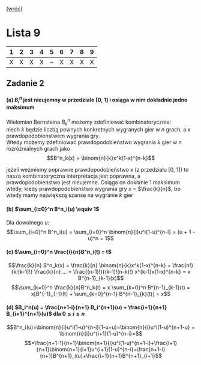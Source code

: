 [(wróć)](../)

# Lista 9
| 1 | 2 | 3 | 4 | 5 | 6 | 7 | 8 | 9 |
|---|---|---|---|---|---|---|---|---|
| X | X | X | X | ~ | X | X | X | X |


## Zadanie 2
#### (a) $B^n_i$ jest nieujemny w przedziale [0, 1] i osiąga w nim dokładnie jedno maksimum
Wielomian Bernsteina $B^n_k$ możemy zdefiniować kombinatorycznie:  
niech _k_ będzie liczbą pewnych konkretnych wygranych gier w _n_ grach, a _x_ prawdopodobieństwem wygrania gry.  
Wtedy możemy zdefiniować prawdopodobieństwo wygrania _k_ gier w _n_ rozróżnialnych grach jako  
$$B^n_k(x) = \binom{n}{k}x^k(1-x)^{n-k}$$  

jeżeli weźmiemy poprawne prawdopodobieństwo x (z przedziału [0, 1]) to nasza kombinatoryczna interpretacja jest poprawna, a prawdopodobieństwo jest nieujemne. Osiąga on dokłanie 1 maksimum wtedy, kiedy prawdopodobieństwo wygrania gry _x_ = $\frac{k}{n}$, bo wtedy mamy największą szansę na wygranie _k_ gier

#### (b) $\sum_{i=0}^n B^n_i(u) \equiv 1$
Dla dowolnego _u_:  
$$\sum_{i=0}^n B^n_i(u) = \sum_{i=0}^n \binom{n}{i}u^i(1-u)^{n-i} = (u + 1 - u)^n = 1$$

#### (c) $\sum_{i=0}^n \frac{i}{n}B^n_i(t) = t$
$$\frac{k}{n} B^n_k(x) = \frac{k}{n} \binom{n}{k}x^k(1-x)^{n-k} = \frac{n!}{k!(k-1)!} \frac{k}{n} ... = \frac{(n-1)!}{(k-1)!(n-k)!} x^{k-1}x(1-x)^{n-k} = x B^{n-1}_{k-1}(x)$$
$$\sum_{k=0}^n \frac{k}{n}B^n_k(t) = x \sum_{k=0}^n B^{n-1}_{k-1}(t) = x[B^{-1}_{-1}(t) + \sum_{k=0}^{n-1} B^{n-1}_{k}(t)] = x$$

#### (d) $B_i^n(u) = \frac{n+1-i}{n+1} B_i^{n+1}(u) + \frac{i+1}{n+1} B_{i+1}^{n+1}(u)$ dla $0 \leq i \leq n$
$$B^n_i(u)=\binom{n}{i}u^i(1-u)^{n-i}(1-u+u)=\binom{n}{i}u^i(1-u)^{n+1-u} + \binom{n}{i}u^{i+1}(1-u)^{n-i}=$$
$$=\frac{n+1-1}{n+1}\binom{n+1}{i}u^i(1-u)^{n+1-i}+\frac{i+1}{n+1}\binom{n+1}{i+1}u^{i+1}(1-u)^{n-i}=\frac{n+1-i}{n+1}B^{n+1}_i(u)+\frac{i+1}{n+1}B^{n+1}_{i+1}$$